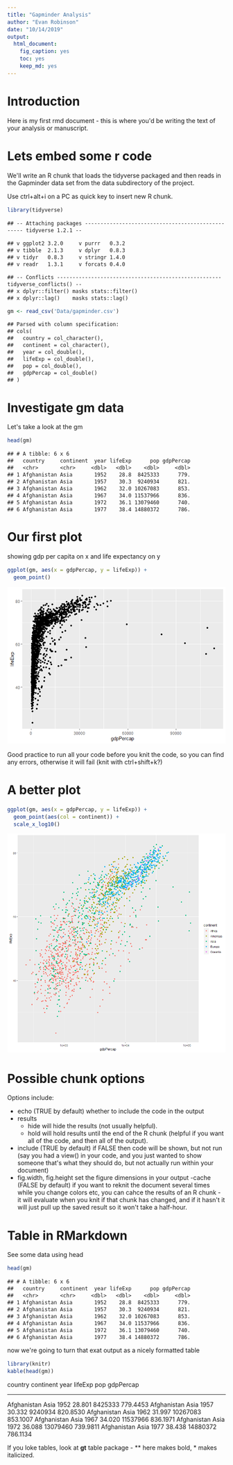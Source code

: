 ```yaml
---
title: "Gapminder Analysis"
author: "Evan Robinson"
date: "10/14/2019"
output:
  html_document:
    fig_caption: yes
    toc: yes
    keep_md: yes
---
```


# Introduction

Here is my first rmd document - this is where you'd be writing the text of your analysis or manuscript.

# Lets embed some r code

We'll write an R chunk that loads the tidyverse packaged and then reads in the Gapminder data set from the data subdirectory of the project.

Use ctrl+alt+i on a PC as quick key to insert new R chunk.


```r
library(tidyverse)
```

```
## -- Attaching packages -------------------------------------------------- tidyverse 1.2.1 --
```

```
## v ggplot2 3.2.0     v purrr   0.3.2
## v tibble  2.1.3     v dplyr   0.8.3
## v tidyr   0.8.3     v stringr 1.4.0
## v readr   1.3.1     v forcats 0.4.0
```

```
## -- Conflicts ----------------------------------------------------- tidyverse_conflicts() --
## x dplyr::filter() masks stats::filter()
## x dplyr::lag()    masks stats::lag()
```

```r
gm <- read_csv('Data/gapminder.csv')
```

```
## Parsed with column specification:
## cols(
##   country = col_character(),
##   continent = col_character(),
##   year = col_double(),
##   lifeExp = col_double(),
##   pop = col_double(),
##   gdpPercap = col_double()
## )
```

# Investigate gm data

Let's take a look at the gm


```r
head(gm)
```

```
## # A tibble: 6 x 6
##   country     continent  year lifeExp      pop gdpPercap
##   <chr>       <chr>     <dbl>   <dbl>    <dbl>     <dbl>
## 1 Afghanistan Asia       1952    28.8  8425333      779.
## 2 Afghanistan Asia       1957    30.3  9240934      821.
## 3 Afghanistan Asia       1962    32.0 10267083      853.
## 4 Afghanistan Asia       1967    34.0 11537966      836.
## 5 Afghanistan Asia       1972    36.1 13079460      740.
## 6 Afghanistan Asia       1977    38.4 14880372      786.
```

# Our first plot

showing gdp per capita on x and life expectancy on y


```r
ggplot(gm, aes(x = gdpPercap, y = lifeExp)) +
  geom_point()
```

![Life Expectancy v. GDP](rwithmeta_files/figure-html/unnamed-chunk-3-1.png)

Good practice to run all your code before you knit the code, so you can find any errors, otherwise it will fail (knit with ctrl+shift+k?)

# A better plot


```r
ggplot(gm, aes(x = gdpPercap, y = lifeExp)) +
  geom_point(aes(col = continent)) +
  scale_x_log10()
```

![Life Expectancy v. GDP with color](rwithmeta_files/figure-html/unnamed-chunk-4-1.png)

# Possible chunk options

Options include:
- echo (TRUE by default) whether to include the code in the output
- results 
  - hide will hide the results (not usually helpful).
  - hold will hold results until the end of the R chunk (helpful if you want all of the code, and then all of the output).
- include (TRUE by default) if FALSE then code will be shown, but not run (say you had a view() in your code, and you just wanted to show someone that's what they should do, but not actually run within your document)
- fig.width, fig.height set the figure dimensions in your output
-cache (FALSE by default) if you want to reknit the document several times while you change colors etc, you can cahce the results of an R chunk - it will evaluate when you knit if that chunk has changed, and if it hasn't it will just pull up the saved result so it won't take a half-hour.

# Table in RMarkdown

See some data using head


```r
head(gm)
```

```
## # A tibble: 6 x 6
##   country     continent  year lifeExp      pop gdpPercap
##   <chr>       <chr>     <dbl>   <dbl>    <dbl>     <dbl>
## 1 Afghanistan Asia       1952    28.8  8425333      779.
## 2 Afghanistan Asia       1957    30.3  9240934      821.
## 3 Afghanistan Asia       1962    32.0 10267083      853.
## 4 Afghanistan Asia       1967    34.0 11537966      836.
## 5 Afghanistan Asia       1972    36.1 13079460      740.
## 6 Afghanistan Asia       1977    38.4 14880372      786.
```

now we're going to turn that exat output as a nicely formatted table


```r
library(knitr)
kable(head(gm))
```



country       continent    year   lifeExp        pop   gdpPercap
------------  ----------  -----  --------  ---------  ----------
Afghanistan   Asia         1952    28.801    8425333    779.4453
Afghanistan   Asia         1957    30.332    9240934    820.8530
Afghanistan   Asia         1962    31.997   10267083    853.1007
Afghanistan   Asia         1967    34.020   11537966    836.1971
Afghanistan   Asia         1972    36.088   13079460    739.9811
Afghanistan   Asia         1977    38.438   14880372    786.1134

If you loke tables, look at **gt** table package - ** here makes bold, * makes italicized.

